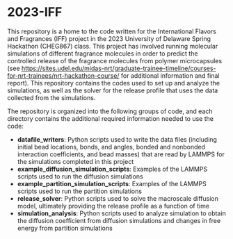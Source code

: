 # 2023-IFF

This repository is a home to the code written for the International Flavors and Fragrances (IFF) project in the 2023 University of Delaware Spring Hackathon (CHEG867) class. This project has involved running molecular simulations of different fragrance molecules in order to predict the controlled release of the fragrance molecules from polymer microcapsules (see https://sites.udel.edu/midas-nrt/graduate-trainee-timeline/courses-for-nrt-trainees/nrt-hackathon-course/ for additional information and final report). This repository contains the codes used to set up and analyze the simulations, as well as the solver for the release profile that uses the data collected from the simulations.

The repository is organized into the following groups of code, and each directory contains the additional required information needed to use the code:
+ **datafile_writers**: Python scripts used to write the data files (including initial bead locations, bonds, and angles, bonded and nonbonded interaction coefficients, and bead masses) that are read by LAMMPS for the simulations completed in this project
+ **example_diffusion_simulation_scripts**: Examples of the LAMMPS scripts used to run the diffusion simulations
+ **example_partition_simulation_scripts**: Examples of the LAMMPS scripts used to run the partition simulations
+ **release_solver**: Python scripts used to solve the macroscale diffusion model, ultimately providing the release profile as a function of time
+ **simulation_analysis**: Python scripts used to analyze simulation to obtain the diffusion coefficient from diffusion simulations and changes in free energy from partition simulations

